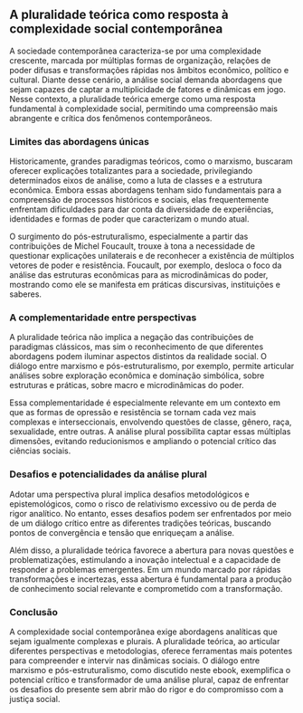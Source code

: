 
## A pluralidade teórica como resposta à complexidade social contemporânea

A sociedade contemporânea caracteriza-se por uma complexidade crescente, marcada por múltiplas formas de organização, relações de poder difusas e transformações rápidas nos âmbitos econômico, político e cultural. Diante desse cenário, a análise social demanda abordagens que sejam capazes de captar a multiplicidade de fatores e dinâmicas em jogo. Nesse contexto, a pluralidade teórica emerge como uma resposta fundamental à complexidade social, permitindo uma compreensão mais abrangente e crítica dos fenômenos contemporâneos.

### Limites das abordagens únicas

Historicamente, grandes paradigmas teóricos, como o marxismo, buscaram oferecer explicações totalizantes para a sociedade, privilegiando determinados eixos de análise, como a luta de classes e a estrutura econômica. Embora essas abordagens tenham sido fundamentais para a compreensão de processos históricos e sociais, elas frequentemente enfrentam dificuldades para dar conta da diversidade de experiências, identidades e formas de poder que caracterizam o mundo atual.

O surgimento do pós-estruturalismo, especialmente a partir das contribuições de Michel Foucault, trouxe à tona a necessidade de questionar explicações unilaterais e de reconhecer a existência de múltiplos vetores de poder e resistência. Foucault, por exemplo, desloca o foco da análise das estruturas econômicas para as microdinâmicas do poder, mostrando como ele se manifesta em práticas discursivas, instituições e saberes.

### A complementaridade entre perspectivas

A pluralidade teórica não implica a negação das contribuições de paradigmas clássicos, mas sim o reconhecimento de que diferentes abordagens podem iluminar aspectos distintos da realidade social. O diálogo entre marxismo e pós-estruturalismo, por exemplo, permite articular análises sobre exploração econômica e dominação simbólica, sobre estruturas e práticas, sobre macro e microdinâmicas do poder.

Essa complementaridade é especialmente relevante em um contexto em que as formas de opressão e resistência se tornam cada vez mais complexas e interseccionais, envolvendo questões de classe, gênero, raça, sexualidade, entre outras. A análise plural possibilita captar essas múltiplas dimensões, evitando reducionismos e ampliando o potencial crítico das ciências sociais.

### Desafios e potencialidades da análise plural

Adotar uma perspectiva plural implica desafios metodológicos e epistemológicos, como o risco de relativismo excessivo ou de perda de rigor analítico. No entanto, esses desafios podem ser enfrentados por meio de um diálogo crítico entre as diferentes tradições teóricas, buscando pontos de convergência e tensão que enriqueçam a análise.

Além disso, a pluralidade teórica favorece a abertura para novas questões e problematizações, estimulando a inovação intelectual e a capacidade de responder a problemas emergentes. Em um mundo marcado por rápidas transformações e incertezas, essa abertura é fundamental para a produção de conhecimento social relevante e comprometido com a transformação.

### Conclusão

A complexidade social contemporânea exige abordagens analíticas que sejam igualmente complexas e plurais. A pluralidade teórica, ao articular diferentes perspectivas e metodologias, oferece ferramentas mais potentes para compreender e intervir nas dinâmicas sociais. O diálogo entre marxismo e pós-estruturalismo, como discutido neste ebook, exemplifica o potencial crítico e transformador de uma análise plural, capaz de enfrentar os desafios do presente sem abrir mão do rigor e do compromisso com a justiça social.
```
